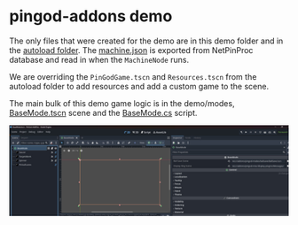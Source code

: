 ﻿# pingod-addons demo
The only files that were created for the demo are in this demo folder and in the [autoload folder](../autoload).
The [machine.json](../machine.json) is exported from NetPinProc database and read in when the `MachineNode` runs.

We are overriding the `PinGodGame.tscn` and `Resources.tscn` from the autoload folder to add resources and add a custom game to the scene.

The main bulk of this demo game logic is in the demo/modes, [BaseMode.tscn](demo/BaseMode.tscn) scene and the [BaseMode.cs](demo/BaseMode.cs) script.

![](../.img/demo-basemode.jpg)

